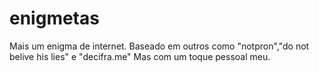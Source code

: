 # enigmetas
Mais um enigma de internet.
Baseado em outros como "notpron","do not belive his lies" e "decifra.me"
Mas com um toque pessoal meu.

